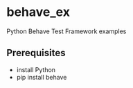 # behave_ex
Python Behave Test Framework examples

## Prerequisites

- install Python
- pip install behave
